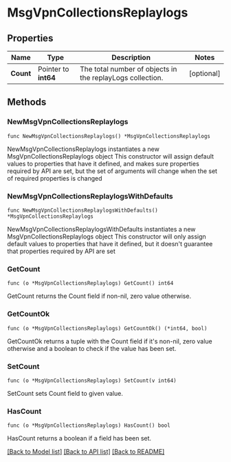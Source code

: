 # MsgVpnCollectionsReplaylogs

## Properties

Name | Type | Description | Notes
------------ | ------------- | ------------- | -------------
**Count** | Pointer to **int64** | The total number of objects in the replayLogs collection. | [optional] 

## Methods

### NewMsgVpnCollectionsReplaylogs

`func NewMsgVpnCollectionsReplaylogs() *MsgVpnCollectionsReplaylogs`

NewMsgVpnCollectionsReplaylogs instantiates a new MsgVpnCollectionsReplaylogs object
This constructor will assign default values to properties that have it defined,
and makes sure properties required by API are set, but the set of arguments
will change when the set of required properties is changed

### NewMsgVpnCollectionsReplaylogsWithDefaults

`func NewMsgVpnCollectionsReplaylogsWithDefaults() *MsgVpnCollectionsReplaylogs`

NewMsgVpnCollectionsReplaylogsWithDefaults instantiates a new MsgVpnCollectionsReplaylogs object
This constructor will only assign default values to properties that have it defined,
but it doesn't guarantee that properties required by API are set

### GetCount

`func (o *MsgVpnCollectionsReplaylogs) GetCount() int64`

GetCount returns the Count field if non-nil, zero value otherwise.

### GetCountOk

`func (o *MsgVpnCollectionsReplaylogs) GetCountOk() (*int64, bool)`

GetCountOk returns a tuple with the Count field if it's non-nil, zero value otherwise
and a boolean to check if the value has been set.

### SetCount

`func (o *MsgVpnCollectionsReplaylogs) SetCount(v int64)`

SetCount sets Count field to given value.

### HasCount

`func (o *MsgVpnCollectionsReplaylogs) HasCount() bool`

HasCount returns a boolean if a field has been set.


[[Back to Model list]](../README.md#documentation-for-models) [[Back to API list]](../README.md#documentation-for-api-endpoints) [[Back to README]](../README.md)


